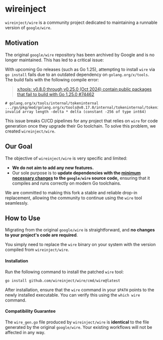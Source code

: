 # wireinject

`wireinject/wire` is a community project dedicated to maintaining a runnable version of `google/wire`. 



## Motivation

The original `google/wire` repository has been archived by Google and is no longer maintained. This has led to a critical issue:

With upcoming Go releases (such as Go 1.25), attempting to install `wire` via `go install` fails due to an outdated dependency on `golang.org/x/tools`. The build fails with the following compile error: 

> [x/tools: v0.8.0 through v0.25.0 (Oct 2024) contain public packages that fail to build with Go 1.25.0 #74462](https://github.com/golang/go/issues/74462)

```
# golang.org/x/tools/internal/tokeninternal
.../go/pkg/mod/golang.org/x/tools@v0.17.0/internal/tokeninternal/tokeninternal.go:78:9: invalid array length -delta * delta (constant -256 of type int64)
```

This issue breaks CI/CD pipelines for any project that relies on `wire` for code generation once they upgrade their Go toolchain. To solve this problem, we created `wireinject/wire`.



## Our Goal

The objective of `wireinject/wire` is very specific and limited:

- **We do not aim to add any new features.**
- Our sole purpose is to **update dependencies with the [minimum necessary changes](https://github.com/google/wire/compare/main...wireinject:wire:main?expand=1) to the `google/wire` source code,** ensuring that it compiles and runs correctly on modern Go toolchains.

We are committed to making this fork a stable and reliable drop-in replacement, allowing the community to continue using the `wire` tool seamlessly.



## How to Use

Migrating from the original `google/wire` is straightforward, and **no changes to your project's code are required**.

You simply need to replace the `wire` binary on your system with the version compiled from `wireinject/wire`.



#### Installation

Run the following command to install the patched `wire` tool:

```
go install github.com/wireinject/wire/cmd/wire@latest
```

After installation, ensure that the `wire` command in your `$PATH` points to the newly installed executable. You can verify this using the `which wire` command.



#### Compatibility Guarantee

The `wire_gen.go` file produced by `wireinject/wire` is **identical** to the file generated by the original `google/wire`. Your existing workflows will not be affected in any way.
